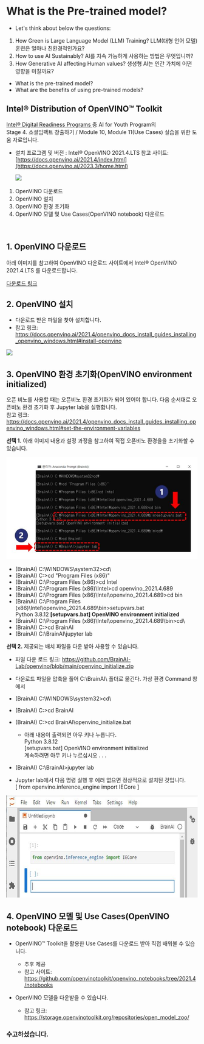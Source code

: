 # What is the Pre-trained model?
- Let's think about below the questions:
1. How Green is Large Language Model (LLM) Training? LLM(대형 언어 모델) 훈련은 얼마나 친환경적인가요?
2. How to use AI Sustainably? AI를 지속 가능하게 사용하는 방법은 무엇입니까?
3. How Generative AI affecting Human values? 생성형 AI는 인간 가치에 어떤 영향을 미칠까요?
- What is the pre-trained model?
- What are the benefits of using pre-trained models?

## Intel® Distribution of OpenVINO™ Toolkit      

<a href="https://www.intel.com/content/www/us/en/corporate/artificial-intelligence/digital-readiness-home.html" target=_blank> Intel® Digital Readiness Programs </a>  중 AI for Youth Program의 <br>
  Stage 4. 소셜임팩트 창출하기 / Module 10, Module 11(Use Cases) 실습을 위한 도움 자료입니다. 
  
 - 설치 프로그램 및 버전 : Intel® OpenVINO 2021.4.LTS  참고 사이트: [https://docs.openvino.ai/2021.4/index.html](https://docs.openvino.ai/2023.3/home.html)
 
   <img src="https://docs.openvino.ai/2021.4/_static/images/ov_chart.png">

 1. OpenVINO 다운로드
 2. OpenVINO 설치
 3. OpenVINO 환경 초기화
 4. OpenVINO 모델 및 Use Cases(OpenVINO notebook) 다운로드
 
  <br>

## 1. OpenVINO 다운로드 
  
  아래 이미지를 참고하여 OpenVINO 다운로드 사이트에서 Intel® OpenVINO 2021.4.LTS 를 다운로드합니다.
  
  <a href="https://drive.google.com/file/d/1KecP36hWjV-hvbm8CaO77UzxKElRhxej/view?usp=sharing" target="_blank"> 다운로드 링크 </a>
  
## 2. OpenVINO 설치

 - 다운로드 받은 파일을 찾아 설치합니다.
 - 참고 링크: https://docs.openvino.ai/2021.4/openvino_docs_install_guides_installing_openvino_windows.html#install-openvino 

  <img src="https://docs.openvino.ai/2021.4/_images/openvino-install-windows-01.png">


## 3. OpenVINO 환경 초기화(OpenVINO environment initialized)

   오픈 비노를 사용할 때는 오픈비노 환경 초기화가 되어 있어야 합니다. 다음 순서대로 오픈비노 환경 초기화 후 Jupyter lab을 실행합니다. <br>
   참고 링크: https://docs.openvino.ai/2021.4/openvino_docs_install_guides_installing_openvino_windows.html#set-the-environment-variables
   
   <b>선택 1.</b> 아래 이미지 내용과 설정 과정을 참고하여 직접 오픈비노 환경을을 초기화할 수 있습니다.
   
 <img src="https://github.com/BrainAI-Lab/openvino/blob/main/openvino-2021.4.lts-01.JPG" style="width:633px;height:268px;">
 
 
 - (BrainAI) C:\WINDOWS\system32>cd\
 - (BrainAI) C:\>cd "Program Files (x86)"
 - (BrainAI) C:\Program Files (x86)>cd Intel
 - (BrainAI) C:\Program Files (x86)\Intel>cd openvino_2021.4.689
 - (BrainAI) C:\Program Files (x86)\Intel\openvino_2021.4.689>cd bin
 - (BrainAI) C:\Program Files (x86)\Intel\openvino_2021.4.689\bin>setupvars.bat <br>
    Python 3.8.12
    <b>[setupvars.bat] OpenVINO environment initialized    </b>
 - (BrainAI) C:\Program Files (x86)\Intel\openvino_2021.4.689\bin>cd\
 - (BrainAI) C:\>cd BrainAI
 - (BrainAI) C:\BrainAI\jupyter lab

  <b>선택 2.</b> 제공되는 배치 파일을 다운 받아 사용할 수 있습니다. 
  
  * 파일 다운 로드 링크: https://github.com/BrainAI-Lab/openvino/blob/main/openvino_initialize.zip 
 
 - 다운로드 파일을 압축을 풀어 C:\BrainAI\ 폴더로 옮긴다. 
   가상 환경 Command 창에서 
 - (BrainAI) C:\WINDOWS\system32>cd\
 - (BrainAI) C:\>cd BrainAI
 - (BrainAI) C:\>cd BrainAI\openvino_initialize.bat <br>
   * 아래 내용이 출력되면 아무 키나 누릅니다. <br>
    Python 3.8.12 <br>
    [setupvars.bat] OpenVINO environment initialized <br>
    계속하려면 아무 키나 누르십시오 . . .
    
 - (BrainAI) C:\BrainAI>jupyter lab
  * Jupyter lab에서 다음 명령 실행 후 에러 없으면 정상적으로 설치된 것입니다.<br>
  [  from openvino.inference_engine import IECore  ] <br>
  
<img src="https://github.com/BrainAI-Lab/openvino/blob/main/openVINO.JPG" style="width:586px;height:268px;">
  

## 4. OpenVINO 모델 및 Use Cases(OpenVINO notebook) 다운로드

  - OpenVINO™ Toolkit을 활용한 Use Cases를 다운로드 받아 직접 배워볼 수 있습니다.    
    * 추후 제공
    * 참고 사이트: https://github.com/openvinotoolkit/openvino_notebooks/tree/2021.4/notebooks

  - OpenVINO 모델을 다운받을 수 있습니다. 
    * 참고 링크: https://storage.openvinotoolkit.org/repositories/open_model_zoo/
  
### 수고하셨습니다.
  
 

